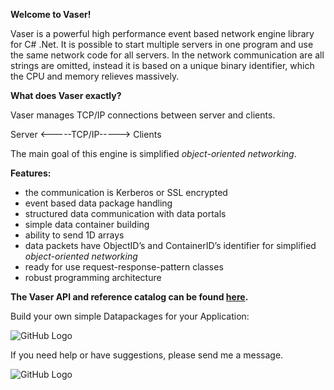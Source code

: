 **Welcome to Vaser!**

Vaser is a powerful high performance event based network engine library for C# .Net. 
It is possible to start multiple servers in one program and use the same network code for all servers. 
In the network communication are all strings are omitted, instead it is based on a unique binary identifier, which the CPU and memory relieves massively.


**What does Vaser exactly?**

Vaser manages TCP/IP connections between server and clients.

Server <-----TCP/IP-----> Clients


The main goal of this engine is simplified _object-oriented networking_.

**Features:**

+ the communication is Kerberos or SSL encrypted
+ event based data package handling
+ structured data communication with data portals
+ simple data container building
+ ability to send 1D arrays
+ data packets have ObjectID’s and ContainerID’s identifier for simplified _object-oriented networking_
+ ready for use request-response-pattern classes
+ robust programming architecture

**The Vaser API and reference catalog can be found [here](http://clusterware.de/Doc/).**

Build your own simple Datapackages for your Application:

![GitHub Logo](http://clusterware.de/images/MyDataPacket.png)


If you need help or have suggestions, please send me a message.

![GitHub Logo](http://clusterware.de/images/cluster-logo-s.png)
